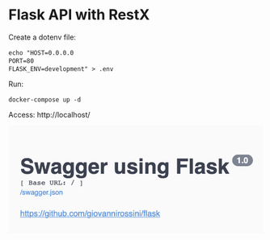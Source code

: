 # Flask API with RestX

Create a dotenv file:
```shell
echo "HOST=0.0.0.0
PORT=80
FLASK_ENV=development" > .env
```

Run:
```shell
docker-compose up -d
```

Access: http://localhost/

<img src="images/screenshot.png">